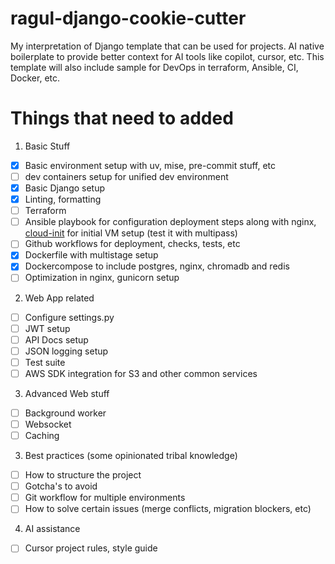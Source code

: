 # ragul-django-cookie-cutter
My interpretation of Django template that can be used for projects.
AI native boilerplate to provide better context for AI tools like copilot, cursor, etc.
This template will also include sample for DevOps in terraform, Ansible, CI, Docker, etc.

# Things that need to added

1. Basic Stuff
- [x] Basic environment setup with uv, mise, pre-commit stuff, etc
- [ ] dev containers setup for unified dev environment
- [x] Basic Django setup
- [x] Linting, formatting
- [ ] Terraform
- [ ] Ansible playbook for configuration deployment steps along with nginx, [cloud-init](https://cloudinit.readthedocs.io/en/latest/index.html) for initial VM setup (test it with multipass)
- [ ] Github workflows for deployment, checks, tests, etc
- [x] Dockerfile with multistage setup
- [x] Dockercompose to include postgres, nginx, chromadb and redis
- [ ] Optimization in nginx, gunicorn setup

2. Web App related
- [ ] Configure settings.py
- [ ] JWT setup
- [ ] API Docs setup
- [ ] JSON logging setup
- [ ] Test suite
- [ ] AWS SDK integration for S3 and other common services

3. Advanced Web stuff
- [ ] Background worker
- [ ] Websocket
- [ ] Caching

3. Best practices (some opinionated tribal knowledge)
- [ ] How to structure the project
- [ ] Gotcha's to avoid
- [ ] Git workflow for multiple environments
- [ ] How to solve certain issues (merge conflicts, migration blockers, etc)

4. AI assistance
- [ ] Cursor project rules, style guide
